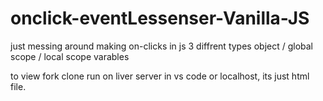 # onclick-eventLessenser-Vanilla-JS
just messing around making on-clicks  in js
3 diffrent types object / global scope / local scope varables 

to view
fork clone  run on liver server in vs code or localhost, its just html file.
